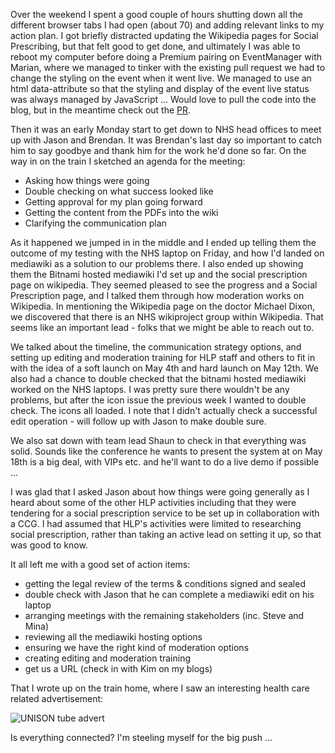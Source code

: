 Over the weekend I spent a good couple of hours shutting down all the different browser tabs I had open (about 70) and adding relevant links to my action plan.  I got briefly distracted updating the Wikipedia pages for Social Prescribing, but that felt good to get done, and ultimately I was able to reboot my computer before doing a Premium pairing on EventManager with Marian, where we managed to tinker with the existing pull request we had to change the styling on the event when it went live.  We managed to use an html data-attribute so that the styling and display of the event live status was always managed by JavaScript ... Would love to pull the code into the blog, but in the meantime check out the [PR](https://github.com/AgileVentures/EventManager/pull/27).

Then it was an early Monday start to get down to NHS head offices to meet up with Jason and Brendan.  It was Brendan's last day so important to catch him to say goodbye and thank him for the work he'd done so far.  On the way in on the train I sketched an agenda for the meeting:

* Asking how things were going
* Double checking on what success looked like
* Getting approval for my plan going forward
* Getting the content from the PDFs into the wiki
* Clarifying the communication plan

As it happened we jumped in in the middle and I ended up telling them the outcome of my testing with the NHS laptop on Friday, and how I'd landed on mediawiki as a solution to our problems there.  I also ended up showing them the Bitnami hosted mediawiki I'd set up and the social prescription page on wikipedia.  They seemed pleased to see the progress and a Social Prescription page, and I talked them through how moderation works on Wikipedia.  In mentioning the Wikipedia page on the doctor Michael Dixon, we discovered that there is an NHS wikiproject group within Wikipedia.  That seems like an important lead - folks that we might be able to reach out to.

We talked about the timeline, the communication strategy options, and setting up editing and moderation training for HLP staff and others to fit in with the idea of a soft launch on May 4th and hard launch on May 12th.  We also had a chance to double checked that the bitnami hosted mediawiki worked on the NHS laptops.  I was pretty sure there wouldn't be any problems, but after the icon issue the previous week I wanted to double check.  The icons all loaded.  I note that I didn't actually check a successful edit operation - will follow up with Jason to make double sure.

We also sat down with team lead Shaun to check in that everything was solid.  Sounds like the conference he wants to present the system at on May 18th is a big deal, with VIPs etc. and he'll want to do a live demo if possible ...

I was glad that I asked Jason about how things were going generally as I heard about some of the other HLP activities including that they were tendering for a social prescription service to be set up in collaboration with a CCG.  I had assumed that HLP's activities were limited to researching social prescription, rather than taking an active lead on setting it up, so that was good to know. 

It all left me with a good set of action items:

* getting the legal review of the terms & conditions signed and sealed
* double check with Jason that he can complete a mediawiki edit on his laptop
* arranging meetings with the remaining stakeholders (inc. Steve and Mina)
* reviewing all the mediawiki hosting options
* ensuring we have the right kind of moderation options
* creating editing and moderation training
* get us a URL (check in with Kim on my blogs)

That I wrote up on the train home, where I saw an interesting health care related advertisement:

![UNISON tube advert](https://www.dropbox.com/s/xkam0b5hthm8hu8/unison-advert.JPG?dl=1)

Is everything connected?  I'm steeling myself for the big push ...
